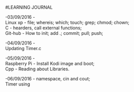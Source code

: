 #LEARNING JOURNAL

-03/09/2016 - <br />
	Linux xp - file; whereis; which; touch; grep; chmod; chown;<br />
	C - hearders, call external functions;<br />
	Git-hub - How to init; add .; commit; pull; push;<br />


-04/09/2016 - <br />
	Updating Timer.c <br />

-05/09/2016 - <br />
	Raspberry Pi - Install Kodi image and boot; <br />
	Cpp - Reading about Libraries. <br />

-06/09/2016
	<iostream> - namespace, cin and cout; <br />
	Timer using <iostream> <br />
	
